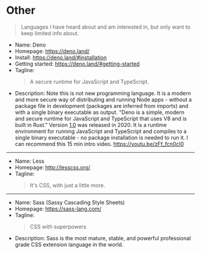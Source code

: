 # Other
> Languages I have heard about and am interested in, but only want to keep limited info about.

- Name: Deno
- Homepage: https://deno.land/
- Install: https://deno.land/#installation
- Getting started: https://deno.land/#getting-started
- Tagline:
    > A secure runtime for JavaScript and TypeScript.
- Description: Note this is not new programming language. It is a modern and more secure way of distributing and running Node apps - without a package file in development (packages are inferred from imports) and with a single binary executable as output. "Deno is a simple, modern and secure runtime for JavaScript and TypeScript that uses V8 and is built in Rust." Version [1.0](https://deno.land/v1) was released in 2020. It is a runtime environment for running JavaScript and TypeScript and compiles to a single binary executable - no package installation is needed to run it. I can recommend this 15 min intro video. https://youtu.be/zFf_fcn0cI0

---

- Name: Less
- Homepage: http://lesscss.org/
- Tagline:
    > It's CSS, with just a little more.

---

- Name: Sass (Sassy Cascading Style Sheets)
- Homepage: https://sass-lang.com/
- Tagline:
    > CSS with superpowers
- Description: Sass is the most mature, stable, and powerful professional grade CSS extension language in the world.
